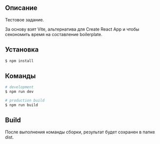 
## Описание

Тестовое задание.

За основу взят Vite, альтернатива для Create React App и чтобы секономить время на составление boilerplate.

## Установка

```bash
$ npm install
```

## Команды

```bash
# development
$ npm run dev

# production build
$ npm run build
```
## Build
После выполнения команды сборки, результат будет сохранен в папке dist.
